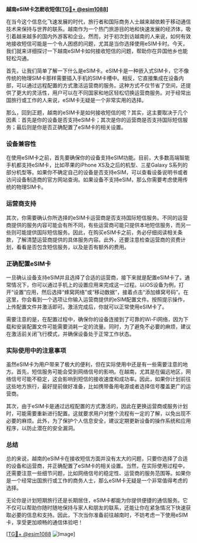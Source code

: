 **越南eSIM卡怎麽收短信[[TG💪+ @esim1088](https://t.me/s/esim1088)]**

在当今这个信息化飞速发展的时代，旅行者和国际商务人士越来越依赖于移动通信技术来保持与世界的联系。越南作为一个热门旅游目的地和快速发展的经济体，吸引着越来越多的国内外游客和企业。然而，对于初次到访越南的人来说，如何有效地接收短信可能是一个令人困惑的问题，尤其是当你选择使用eSIM卡时。今天，我们就来详细探讨一下越南eSIM卡如何接收短信的问题，帮助你在异国他乡也能轻松沟通。

首先，让我们简单了解一下什么是eSIM卡。eSIM卡是一种嵌入式SIM卡，它不像传统的物理SIM卡那样需要插入手机的SIM卡槽中。相反，它直接集成在设备内部，可以通过远程配置的方式激活运营商的服务。这种方式不仅节省了空间，还提供了更大的灵活性，用户可以在不同国家和地区轻松切换运营商服务。对于经常出国旅行或工作的人来说，eSIM卡无疑是一个非常实用的选择。

那么，回到正题，越南的eSIM卡是如何接收短信的呢？其实，这主要取决于几个因素：首先是你的设备是否支持eSIM卡；其次是你的运营商是否支持国际短信服务；最后则是你是否正确配置了eSIM卡的相关设置。

### 设备兼容性

在使用eSIM卡之前，首先要确保你的设备支持eSIM功能。目前，大多数高端智能手机都支持eSIM卡，比如苹果的iPhone XS及之后的机型、三星Galaxy S系列的部分机型等。如果你不确定自己的设备是否支持eSIM，可以查看设备说明书或者访问设备制造商的官方网站查询。如果设备不支持eSIM，那么你需要考虑使用传统的物理SIM卡。

### 运营商支持

其次，你需要确认你所选择的eSIM卡运营商是否支持国际短信服务。不同的运营商提供的服务内容可能会有所不同，有些运营商可能只提供本地短信服务，而另一些则可能提供国际短信服务。因此，在购买eSIM卡之前，务必仔细阅读相关条款，了解清楚运营商提供的具体服务内容。此外，还要注意检查运营商的资费计划，看看是否包含短信服务，以及是否有额外的费用。

### 正确配置eSIM卡

一旦确认设备支持eSIM并且选择了合适的运营商，接下来就是配置eSIM卡了。通常情况下，你可以通过手机上的设置应用来完成这一过程。以iOS设备为例，打开“设置”应用，然后选择“蜂窝网络”或“移动数据”，接着点击“添加蜂窝号码”。在这里，你会看到一个选项让你输入运营商提供的eSIM配置文件。按照提示操作，上传配置文件并激活即可。激活完成后，你就可以正常使用eSIM卡了。

需要注意的是，在配置过程中，确保你的设备连接到了可靠的Wi-Fi网络，因为下载和安装配置文件可能需要消耗一定的流量。同时，为了避免不必要的麻烦，建议在激活前关闭飞行模式，并确保设备处于正常工作状态。

### 实际使用中的注意事项

虽然eSIM卡为用户带来了极大的便利，但在实际使用中还是有一些需要注意的地方。首先，短信服务可能会受到网络信号的影响。在越南，尤其是在偏远地区，网络信号可能不稳定，这会影响到短信的接收速度和成功率。因此，如果你计划前往这些地方旅行，最好提前做好准备，比如携带备用电源或者选择信号覆盖更广的运营商。

其次，由于eSIM卡是通过远程配置的方式激活的，因此在更换运营商或服务计划时，可能需要重新进行配置。这就要求用户对整个流程有一定的了解，以免出现不必要的麻烦。此外，为了保护个人信息安全，建议定期更新设备的操作系统和应用程序，以防止潜在的安全漏洞。

### 总结

总的来说，越南的eSIM卡在接收短信方面并没有太大的问题，只要你选择了合适的设备和运营商，并正确配置了eSIM卡的相关设置。当然，在实际使用过程中，还需要注意一些细节问题，比如网络信号的稳定性、运营商的服务范围等。如果你是一个经常出国旅行或工作的商务人士，那么eSIM卡无疑是一个非常值得考虑的选择。

无论你是计划短期旅行还是长期居住，eSIM卡都能为你提供便捷的通信服务。它不仅可以帮助你随时随地保持与家人和朋友的联系，还能让你在紧急情况下快速获取必要的信息和支持。因此，下次当你准备前往越南时，不妨考虑一下使用eSIM卡，享受更加顺畅的通信体验吧！

[[TG💪+ @esim1088](https://t.me/s/esim1088) ![Image](https://i.postimg.cc/4NQfJmqS/Snipaste-2025-05-13-00-14-12.png)]